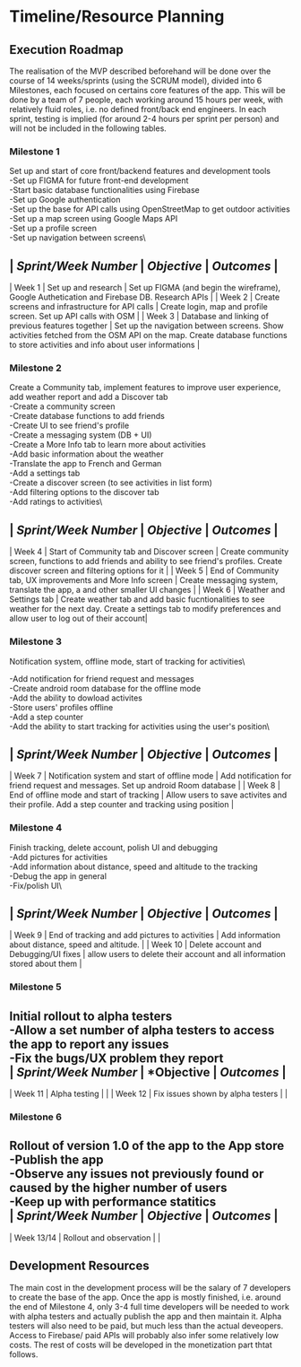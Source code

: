# Timeline/Resource Planning

## Execution Roadmap 

The realisation of the MVP described beforehand will be done over the course of 14 weeks/sprints (using the SCRUM model), divided into 6 Milestones, each focused on certains core features of the app. This will be done by a team of 7 people, each working around 15 hours per week, with relatively fluid roles, i.e. no defined front/back end engineers. In each sprint, testing is implied (for around 2-4 hours per sprint per person) and will not be included in the following tables.


### Milestone 1

Set up and start of core front/backend features and development tools\
-Set up FIGMA for future front-end development\
-Start basic database functionalities using Firebase\
-Set up Google authentication\
-Set up the base for API calls using OpenStreetMap to get outdoor activities\
-Set up a map screen using Google Maps API\
-Set up a profile screen\
-Set up navigation between screens\



| ***Sprint/Week Number*** | ***Objective*** | ***Outcomes*** |
----------------------------------------------------------
| Week 1                 |  Set up and research    | Set up FIGMA (and begin the wireframe), Google Authetication and Firebase DB. Research APIs            |
| Week 2                 |  Create screens and infrastructure for API calls  |  Create login, map and profile screen. Set up API calls with OSM  |
| Week 3                 |  Database and linking of previous features together  |  Set up the navigation between screens. Show activities fetched from the OSM API on the map. Create database functions to store activities and info about user informations |


### Milestone 2

Create a Community tab, implement features to improve user experience, add weather report and add a Discover tab\
-Create a community screen\
-Create database functions to add friends\
-Create UI to see friend's profile\
-Create a messaging system (DB + UI)\
-Create a More Info tab to learn more about activities\
-Add basic information about the weather\
-Translate the app to French and German\
-Add a settings tab\
-Create a discover screen (to see activities in list form)\
-Add filtering options to the discover tab\
-Add ratings to activities\


| ***Sprint/Week Number*** | ***Objective*** | ***Outcomes*** |
----------------------------------------------------------
| Week 4                 | Start of Community tab and Discover screen  | Create community screen, functions to add friends and ability to see friend's profiles. Create discover screen and filtering options for it |
| Week 5                 | End of Community tab, UX improvements and More Info screen |  Create messaging system, translate the app, a and other smaller UI changes |
| Week 6                 | Weather and Settings tab  |  Create weather tab and add basic fucntionalities to see weather for the next day. Create a settings tab to modify preferences and allow user to log out of their account|

### Milestone 3

 Notification system, offline mode, start of tracking for activities\

-Add notification for friend request and messages\
-Create android room database for the offline mode\
-Add the ability to dowload activites\
-Store users' profiles offline\
-Add a step counter\
-Add the ability to start tracking for activities using the user's position\

| ***Sprint/Week Number*** | ***Objective*** | ***Outcomes*** |
----------------------------------------------------------
| Week 7                 | Notification system and start of offline mode |  Add notification for friend request and messages. Set up android Room database     |
| Week 8                 |  End of offline mode and start of tracking | Allow users to save activites and their profile. Add a step counter and tracking using position |


### Milestone 4

Finish tracking, delete account, polish UI and debugging\
-Add pictures for activities\
-Add information about distance, speed and altitude to the tracking\
-Debug the app in general\
-Fix/polish UI\

| ***Sprint/Week Number*** | ***Objective*** | ***Outcomes*** |
----------------------------------------------------------
| Week 9                  |  End of tracking and add pictures to activities  |  Add information about distance, speed and altitude. |
| Week 10                 |  Delete account and Debugging/UI fixes  |   allow users to delete their account and all information stored about them  |

### Milestone 5

Initial rollout to alpha testers\
-Allow a set number of alpha testers to access the app to report any issues\
-Fix the bugs/UX problem they report\
| ***Sprint/Week Number*** | ***Objective** | ***Outcomes*** |
----------------------------------------------------------
| Week 11                  | Alpha testing  |   |
| Week 12                 |  Fix issues shown by alpha testers  |     |

### Milestone 6

Rollout of version 1.0 of the app to the App store\
-Publish the app\
-Observe any issues not previously found or caused by the higher number of users\
-Keep up with performance statitics\
| ***Sprint/Week Number*** | ***Objective*** | ***Outcomes*** |
----------------------------------------------------------
| Week 13/14                 | Rollout and observation  |   |



## Development Resources

The main cost in the development process will be the salary of 7 developers to create the base of the app. Once the app is mostly finished, i.e. around the end of Milestone 4, only 3-4 full time developers will be needed to work with alpha testers and actually publish the app and then maintain it. Alpha testers will also need to be paid, but much less than the actual deveopers. Access to Firebase/ paid APIs will probably also infer some relatively low costs. The rest of costs will be developed in the monetization part thtat follows.

